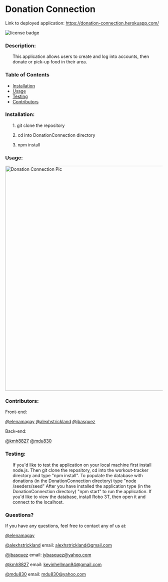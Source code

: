 # Donation Connection

Link to deployed application: https://donation-connection.herokuapp.com/

![license badge](https://img.shields.io/github/license/mdu830/DonationConnection?color=green)

### Description: 

<ul>
    This application allows users to create and log into accounts, then donate or pick-up food in their area.
</ul>

### Table of Contents
* [Installation](#installation)
* [Usage](#usage)
* [Testing](#testing)
* [Contributors](#contributors)
<!-- * [License](#License) -->
    
### Installation:
<ul>
    1. git clone the repository  
</ul>
<ul>
    2. cd into DonationConnection directory
</ul>
<ul>
    3. npm install
</ul>

### Usage:

<img width="720" alt="Donation Connection Pic" src="https://user-images.githubusercontent.com/71075507/118566475-f2407580-b741-11eb-8a6d-9b3db6c24fdf.png">

<!-- ### License
<ul>
    This application is covered under the The Unlicense
</ul> -->

### Contributors:
Front-end:

[@elenamagay](https://api.github.com/users/elenamagay)
[@alexhstrickland](https://api.github.com/users/alexhstrickland)
[@jbasquez](https://api.github.com/users/jbasquez)

Back-end:

[@kmh8827](https://api.github.com/users/kmh8827)
[@mdu830](https://api.github.com/users/mdu830)

### Testing:
<ul>
    If you'd like to test the application on your local machine first install node.js. Then git clone the repository, cd into the workout-tracker directory and type "npm install".
    To populate the database with donations (in the DonationConnection directory) type "node /seeders/seed"
    After you have installed the application type (in the DonationConnection directory) "npm start" to run the application. 
    If you'd like to view the database, install <a src="https://robomongo.org/download">Robo 3T</a>, then open it and connect to the localhost.
</ul>

### Questions?

If you have any questions, feel free to contact any of us at:

[@elenamagay](https://api.github.com/users/elenamagay)

[@alexhstrickland](https://api.github.com/users/alexhstrickland) email: alexhstrickland@gmail.com

[@jbasquez](https://api.github.com/users/jbasquez) email: jybasquez@yahoo.com

[@kmh8827](https://api.github.com/users/kmh8827) email: kevinhellman94@gmail.com

[@mdu830](https://api.github.com/users/mdu830) email: mdu830@yahoo.com


<!-- This application allows users to create and log into accounts, then donate or pick-up food in their area.

Motivation: To help those in need and lower the amount of waste made by businesses. We are able to give businesses an easy way to donate food and connect them with someone in need.

Build status: Final Stages

Code Style: React SCSS React-BootStrap

Front-End: Elena, Alex Strickland, and Joe Basquez

Back-End: Kevin Hellman and Mitchell Duncan

<img width="720" alt="Donation Connection Pic" src="https://user-images.githubusercontent.com/71075507/118566475-f2407580-b741-11eb-8a6d-9b3db6c24fdf.png">

[Live Demo](https://donation-connection.herokuapp.com/) -->
